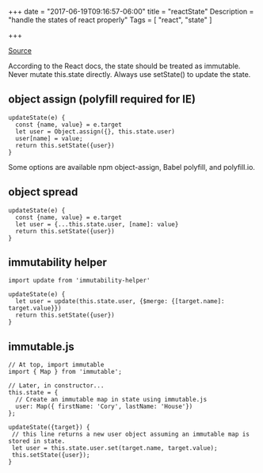 +++
date = "2017-06-19T09:16:57-06:00"
title = "reactState"
Description = "handle the states of react properly"
Tags = [
  "react",
  "state"
]

+++

[Source](https://medium.com/@housecor)

According to the React docs, the state should be treated as immutable. Never mutate this.state directly. Always use setState() to update the state.

## object assign (polyfill required for IE) 
```
updateState(e) {
  const {name, value} = e.target
  let user = Object.assign({}, this.state.user)
  user[name] = value;
  return this.setState({user})
}
```
Some options are available npm object-assign, Babel polyfill, and polyfill.io.

## object spread
```
updateState(e) {
  const {name, value} = e.target
  let user = {...this.state.user, [name]: value}
  return this.setState({user})
}
```

## immutability helper
```
import update from 'immutability-helper'

updateState(e) {
  let user = update(this.state.user, {$merge: {[target.name]: target.value}})
  return this.setState({user})
}
```

## immutable.js
```
// At top, import immutable
import { Map } from 'immutable';

// Later, in constructor...
this.state = {
  // Create an immutable map in state using immutable.js
  user: Map({ firstName: 'Cory', lastName: 'House'})
};

updateState({target}) {
 // this line returns a new user object assuming an immutable map is stored in state.
 let user = this.state.user.set(target.name, target.value);
 this.setState({user});
}
```


